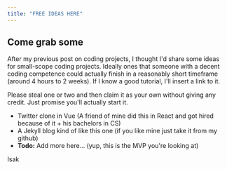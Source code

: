 ```yaml
---
title: "FREE IDEAS HERE"
---
```


## Come grab some

After my previous post on coding projects, I thought I'd share some ideas for small-scope coding projects. Ideally ones that someone with a decent coding competence could actually finish in a reasonably short timeframe (around 4 hours to 2 weeks). If I know a good tutorial, I'll insert a link to it.

Please steal one or two and then claim it as your own without giving any credit. Just promise you'll actually start it.
 
- Twitter clone in Vue (A friend of mine did this in React and got hired because of it + his bachelors in CS)
- A Jekyll blog kind of like this one (if you like mine just take it from my github)
- **Todo:** Add more here... (yup, this is the MVP you're looking at)

Isak

